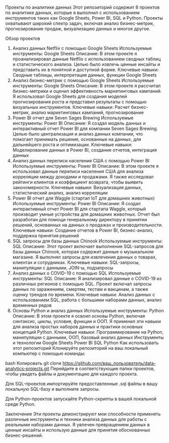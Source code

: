 Проекты по аналитике данных
Этот репозиторий содержит 8 проектов по аналитике данных, которые я выполнил с использованием инструментов таких как Google Sheets, Power BI, SQL и Python. Проекты охватывают широкий спектр задач, включая анализ бизнес-метрик, прогнозирование продаж, визуализацию данных и многое другое.

Обзор проектов
1. Анализ данных Netflix с помощью Google Sheets
Используемые инструменты: Google Sheets
Описание: В этом проекте я проанализировал данные Netflix с использованием сводных таблиц и статистического анализа. Целью было извлечь ценные инсайты и представить их в понятной и доступной форме.
Ключевые навыки: Сводные таблицы, интерпретация данных, функции Google Sheets
2. Анализ бизнес-метрик с помощью Google Sheets
Используемые инструменты: Google Sheets
Описание: В этом проекте я рассчитал бизнес-метрики и оценил эффективность маркетинговых кампаний. Я использовал Google Sheets для создания моделей прогнозирования роста и представил результаты с помощью визуальных инструментов.
Ключевые навыки: Расчет бизнес-метрик, анализ маркетинговых кампаний, прогнозирование
3. Power BI отчет для Seven Sages Brewing
Используемые инструменты: Power BI
Описание: Я создал модель данных и интерактивный отчет Power BI для компании Seven Sages Brewing. Целью было централизация и анализ данных компании, что помогает принимать решения, основанные на данных, для дальнейшего роста и оптимизации.
Ключевые навыки: Моделирование данных в Power BI, создание отчетов, интеграция данных
4. Анализ данных переписи населения США с помощью Power BI
Используемые инструменты: Power BI
Описание: В этом проекте я использовал данные переписи населения США для анализа корреляции между доходами и продажами. Я также исследовал рейтинги клиентов и коэффициент возврата, чтобы выявить закономерности.
Ключевые навыки: Визуализация данных, статистический анализ, анализ корреляции
5. Power BI отчет для Waggle (стартап IoT для домашних животных)
Используемые инструменты: Power BI
Описание: Я создал интерактивный отчет Power BI для стартапа Waggle, который производит умные устройства для домашних животных. Отчет был разработан для помощи генеральному директору в принятии решений, основанных на данных о продажах и производительности.
Ключевые навыки: Создание отчетов в Power BI, бизнес-анализ, поддержка принятия решений
6. SQL запросы для базы данных Chinook
Используемые инструменты: SQL
Описание: Этот проект включает выполнение SQL-запросов для базы данных Chinook, которая содержит данные о музыкальном магазине. Я выполнял запросы для извлечения данных о товарах, клиентах и сотрудниках.
Ключевые навыки: SQL-запросы, манипуляции с данными, JOIN-ы, подзапросы
7. Анализ данных о COVID-19 с помощью SQL
Используемые инструменты: SQL
Описание: Я анализировал данные о COVID-19 из различных регионов с помощью SQL. Проект включал запросы данных по заражениям, смертям, тестам и вакцинам, а также оценку трендов по времени.
Ключевые навыки: Анализ данных с использованием SQL, работа с большими наборами данных, анализ временных рядов
8. Основы Python и анализ данных
Используемые инструменты: Python
Описание: В этом проекте я освоил основы Python, включая синтаксис, циклы, условия, функции и ООП. Я применил эти навыки для анализа простых наборов данных и практики основных концепций Python.
Ключевые навыки: Программирование на Python, манипуляции с данными, ООП, базовый анализ данных
Инструменты и технологии
Google Sheets
Power BI
SQL
Python
Как использовать этот репозиторий
Клонируйте репозиторий на ваш локальный компьютер с помощью команды:

bash
Копировать
git clone https://github.com/ваш_пользователь/data-analytics-projects.git
Перейдите в соответствующие папки проектов, чтобы увидеть файлы и документацию для каждого проекта.

Для SQL-проектов импортируйте предоставленные .sql файлы в вашу локальную SQL-базу и выполните запросы.

Для Python-проектов запускайте Python-скрипты в вашей локальной среде Python.

Заключение
Эти проекты демонстрируют мои способности применять различные инструменты и техники анализа данных для работы с реальными наборами данных. Я увлечен превращением данных в ценные инсайты и использую данные для принятия обоснованных бизнес-решений.
